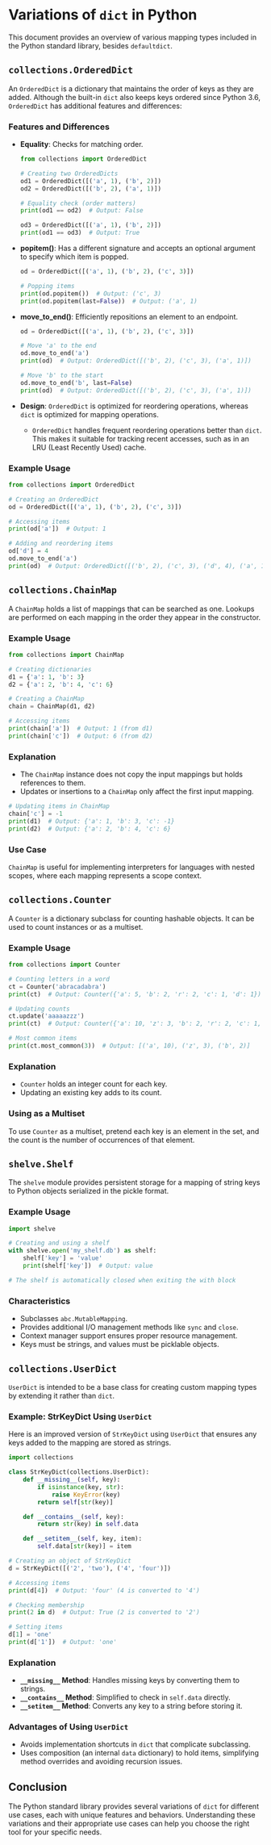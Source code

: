 # Variations of `dict` in Python

This document provides an overview of various mapping types included in the Python standard library, besides `defaultdict`.

## `collections.OrderedDict`

An `OrderedDict` is a dictionary that maintains the order of keys as they are added. Although the built-in `dict` also keeps keys ordered since Python 3.6, `OrderedDict` has additional features and differences:

### Features and Differences

- **Equality**: Checks for matching order.
  ```python
  from collections import OrderedDict

  # Creating two OrderedDicts
  od1 = OrderedDict([('a', 1), ('b', 2)])
  od2 = OrderedDict([('b', 2), ('a', 1)])

  # Equality check (order matters)
  print(od1 == od2)  # Output: False

  od3 = OrderedDict([('a', 1), ('b', 2)])
  print(od1 == od3)  # Output: True
  ```

- **popitem()**: Has a different signature and accepts an optional argument to specify which item is popped.
  ```python
  od = OrderedDict([('a', 1), ('b', 2), ('c', 3)])

  # Popping items
  print(od.popitem())  # Output: ('c', 3)
  print(od.popitem(last=False))  # Output: ('a', 1)
  ```

- **move_to_end()**: Efficiently repositions an element to an endpoint.
  ```python
  od = OrderedDict([('a', 1), ('b', 2), ('c', 3)])

  # Move 'a' to the end
  od.move_to_end('a')
  print(od)  # Output: OrderedDict([('b', 2), ('c', 3), ('a', 1)])

  # Move 'b' to the start
  od.move_to_end('b', last=False)
  print(od)  # Output: OrderedDict([('b', 2), ('c', 3), ('a', 1)])
  ```

- **Design**: `OrderedDict` is optimized for reordering operations, whereas `dict` is optimized for mapping operations.

  - `OrderedDict` handles frequent reordering operations better than `dict`. This makes it suitable for tracking recent accesses, such as in an LRU (Least Recently Used) cache.

### Example Usage

```python
from collections import OrderedDict

# Creating an OrderedDict
od = OrderedDict([('a', 1), ('b', 2), ('c', 3)])

# Accessing items
print(od['a'])  # Output: 1

# Adding and reordering items
od['d'] = 4
od.move_to_end('a')
print(od)  # Output: OrderedDict([('b', 2), ('c', 3), ('d', 4), ('a', 1)])
```

## `collections.ChainMap`

A `ChainMap` holds a list of mappings that can be searched as one. Lookups are performed on each mapping in the order they appear in the constructor.

### Example Usage

```python
from collections import ChainMap

# Creating dictionaries
d1 = {'a': 1, 'b': 3}
d2 = {'a': 2, 'b': 4, 'c': 6}

# Creating a ChainMap
chain = ChainMap(d1, d2)

# Accessing items
print(chain['a'])  # Output: 1 (from d1)
print(chain['c'])  # Output: 6 (from d2)
```

### Explanation

- The `ChainMap` instance does not copy the input mappings but holds references to them.
- Updates or insertions to a `ChainMap` only affect the first input mapping.

```python
# Updating items in ChainMap
chain['c'] = -1
print(d1)  # Output: {'a': 1, 'b': 3, 'c': -1}
print(d2)  # Output: {'a': 2, 'b': 4, 'c': 6}
```

### Use Case

`ChainMap` is useful for implementing interpreters for languages with nested scopes, where each mapping represents a scope context.

## `collections.Counter`

A `Counter` is a dictionary subclass for counting hashable objects. It can be used to count instances or as a multiset.

### Example Usage

```python
from collections import Counter

# Counting letters in a word
ct = Counter('abracadabra')
print(ct)  # Output: Counter({'a': 5, 'b': 2, 'r': 2, 'c': 1, 'd': 1})

# Updating counts
ct.update('aaaaazzz')
print(ct)  # Output: Counter({'a': 10, 'z': 3, 'b': 2, 'r': 2, 'c': 1, 'd': 1})

# Most common items
print(ct.most_common(3))  # Output: [('a', 10), ('z', 3), ('b', 2)]
```

### Explanation

- `Counter` holds an integer count for each key.
- Updating an existing key adds to its count.

### Using as a Multiset

To use `Counter` as a multiset, pretend each key is an element in the set, and the count is the number of occurrences of that element.

## `shelve.Shelf`

The `shelve` module provides persistent storage for a mapping of string keys to Python objects serialized in the pickle format.

### Example Usage

```python
import shelve

# Creating and using a shelf
with shelve.open('my_shelf.db') as shelf:
    shelf['key'] = 'value'
    print(shelf['key'])  # Output: value

# The shelf is automatically closed when exiting the with block
```

### Characteristics

- Subclasses `abc.MutableMapping`.
- Provides additional I/O management methods like `sync` and `close`.
- Context manager support ensures proper resource management.
- Keys must be strings, and values must be picklable objects.

## `collections.UserDict`

`UserDict` is intended to be a base class for creating custom mapping types by extending it rather than `dict`.

### Example: StrKeyDict Using `UserDict`

Here is an improved version of `StrKeyDict` using `UserDict` that ensures any keys added to the mapping are stored as strings.

```python
import collections

class StrKeyDict(collections.UserDict):
    def __missing__(self, key):
        if isinstance(key, str):
            raise KeyError(key)
        return self[str(key)]

    def __contains__(self, key):
        return str(key) in self.data

    def __setitem__(self, key, item):
        self.data[str(key)] = item

# Creating an object of StrKeyDict
d = StrKeyDict([('2', 'two'), ('4', 'four')])

# Accessing items
print(d[4])  # Output: 'four' (4 is converted to '4')

# Checking membership
print(2 in d)  # Output: True (2 is converted to '2')

# Setting items
d[1] = 'one'
print(d['1'])  # Output: 'one'
```

### Explanation

- **`__missing__` Method**: Handles missing keys by converting them to strings.
- **`__contains__` Method**: Simplified to check in `self.data` directly.
- **`__setitem__` Method**: Converts any key to a string before storing it.

### Advantages of Using `UserDict`

- Avoids implementation shortcuts in `dict` that complicate subclassing.
- Uses composition (an internal `data` dictionary) to hold items, simplifying method overrides and avoiding recursion issues.

## Conclusion

The Python standard library provides several variations of `dict` for different use cases, each with unique features and behaviors. Understanding these variations and their appropriate use cases can help you choose the right tool for your specific needs.
